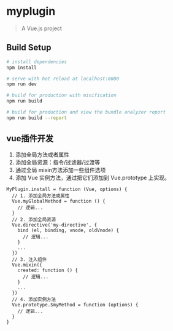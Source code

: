 # myplugin

> A Vue.js project

## Build Setup

``` bash
# install dependencies
npm install

# serve with hot reload at localhost:8080
npm run dev

# build for production with minification
npm run build

# build for production and view the bundle analyzer report
npm run build --report
```

## vue插件开发
1. 添加全局方法或者属性
2. 添加全局资源：指令/过滤器/过渡等
3. 通过全局 mixin方法添加一些组件选项
4. 添加 Vue 实例方法，通过把它们添加到 Vue.prototype 上实现。
``` 
MyPlugin.install = function (Vue, options) {
  // 1. 添加全局方法或属性
  Vue.myGlobalMethod = function () {
    // 逻辑...
  }
  // 2. 添加全局资源
  Vue.directive('my-directive', {
    bind (el, binding, vnode, oldVnode) {
      // 逻辑...
    }
    ...
  })
  // 3. 注入组件
  Vue.mixin({
    created: function () {
      // 逻辑...
    }
    ...
  })
  // 4. 添加实例方法
  Vue.prototype.$myMethod = function (options) {
    // 逻辑...
  }
}
```

